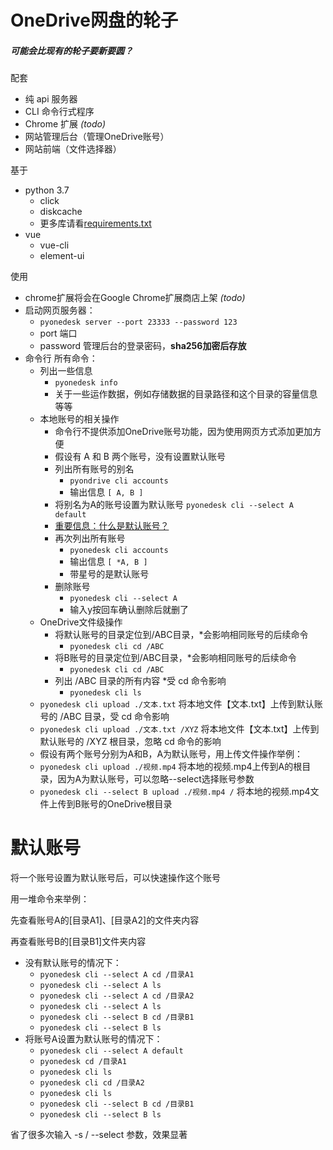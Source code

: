 # OneDrive网盘的轮子
##### 可能会比现有的轮子要新要圆？

配套
- 纯 api 服务器
- CLI 命令行式程序
- Chrome 扩展 *(todo)*
- 网站管理后台（管理OneDrive账号）
- 网站前端（文件选择器）

基于
- python 3.7
    - click
    - diskcache
    - 更多库请看[requirements.txt](python/requirements.txt)
- vue
    - vue-cli
    - element-ui 

使用
- chrome扩展将会在Google Chrome扩展商店上架 *(todo)*
- 启动网页服务器：
    - `pyonedesk server --port 23333 --password 123`
    - port 端口
    - password 管理后台的登录密码，**sha256加密后存放**    
- 命令行 所有命令：
    - 列出一些信息
        - `pyonedesk info`
        - 关于一些运作数据，例如存储数据的目录路径和这个目录的容量信息等等
    - 本地账号的相关操作
        - 命令行不提供添加OneDrive账号功能，因为使用网页方式添加更加方便
        - 假设有 A 和 B 两个账号，没有设置默认账号
        - 列出所有账号的别名
            - `pyondrive cli accounts`
            - 输出信息 `[ A, B ]`
        - 将别名为A的账号设置为默认账号 `pyonedesk cli --select A default`
        - [重要信息：什么是默认账号？](#默认账号)
        - 再次列出所有账号
            - `pyonedesk cli accounts`
            - 输出信息 `[ *A, B ]`
            - 带星号的是默认账号
        - 删除账号
            - `pyonedesk cli --select A`
            - 输入y按回车确认删除后就删了
    - OneDrive文件级操作
        - 将默认账号的目录定位到/ABC目录，*会影响相同账号的后续命令
            - `pyonedesk cli cd /ABC`
        - 将B账号的目录定位到/ABC目录，*会影响相同账号的后续命令
            - `pyonedesk cli cd /ABC`
        - 列出 /ABC 目录的所有内容 *受 cd 命令影响
            - `pyonedesk cli ls` 
    - `pyonedesk cli upload ./文本.txt` 将本地文件【文本.txt】上传到默认账号的 /ABC 目录，受 cd 命令影响
    - `pyonedesk cli upload ./文本.txt /XYZ` 将本地文件【文本.txt】上传到默认账号的 /XYZ 根目录，忽略 cd 命令的影响
    - 假设有两个账号分别为A和B，A为默认账号，用上传文件操作举例：
    - `pyonedesk cli upload ./视频.mp4` 将本地的视频.mp4上传到A的根目录，因为A为默认账号，可以忽略--select选择账号参数
    - `pyonedesk cli --select B upload ./视频.mp4 /` 将本地的视频.mp4文件上传到B账号的OneDrive根目录
    
# 默认账号
将一个账号设置为默认账号后，可以快速操作这个账号

用一堆命令来举例：

先查看账号A的[目录A1]、[目录A2]的文件夹内容

再查看账号B的[目录B1]文件夹内容

- 没有默认账号的情况下：
    - `pyonedesk cli --select A cd /目录A1`
    - `pyonedesk cli --select A ls`
    - `pyonedesk cli --select A cd /目录A2`
    - `pyonedesk cli --select A ls`
    - `pyonedesk cli --select B cd /目录B1`
    - `pyonedesk cli --select B ls`
- 将账号A设置为默认账号的情况下：
    - `pyonedesk cli --select A default`
    - `pyonedesk cd /目录A1`
    - `pyonedesk cli ls`
    - `pyonedesk cli cd /目录A2`
    - `pyonedesk cli ls`
    - `pyonedesk cli --select B cd /目录B1`
    - `pyonedesk cli --select B ls`
        
省了很多次输入 -s / --select 参数，效果显著
